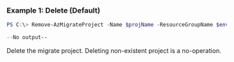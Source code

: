 ### Example 1: Delete (Default)
```powershell
PS C:\> Remove-AzMigrateProject -Name $projName -ResourceGroupName $env.migResourceGroup -SubscriptionId $env.migSubscriptionId

--No output--
```

Delete the migrate project.
Deleting non-existent project is a no-operation.
